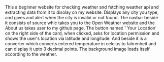 This a beginner website for checking weather and fetching weather api and extracting data from it to disolay on my website. Displays any city you type, and gives and alert when the city is
invalid or not found. The navbar beside it consists of source whic takes you to the Open Weather website and the About us takes user to my github page. The button named ' Your Location' on the 
right side of the card, when clicked, asks for location permission and shows the user's location via latitude and longitude. And beside it is a converter which converts entered temperature in 
celcius to fahrenheit and can display it upto 3 decimal points. The background image loads itself according to the weather.
